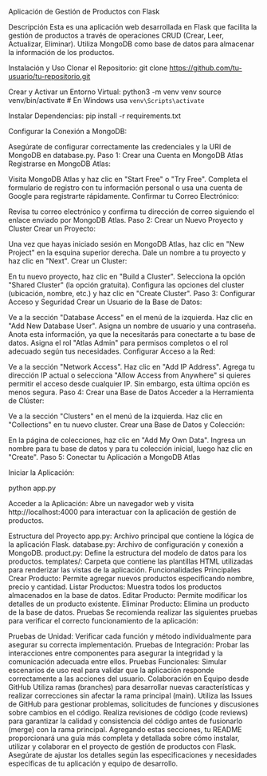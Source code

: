 Aplicación de Gestión de Productos con Flask

Descripción
Esta es una aplicación web desarrollada en Flask que facilita la gestión de productos a través de operaciones CRUD (Crear, Leer, Actualizar, Eliminar). Utiliza MongoDB como base de datos para almacenar la información de los productos.

Instalación y Uso
Clonar el Repositorio:
git clone https://github.com/tu-usuario/tu-repositorio.git

Crear y Activar un Entorno Virtual:
python3 -m venv venv
source venv/bin/activate   # En Windows usa `venv\Scripts\activate`

Instalar Dependencias:
pip install -r requirements.txt

Configurar la Conexión a MongoDB:

Asegúrate de configurar correctamente las credenciales y la URI de MongoDB en database.py.
Paso 1: Crear una Cuenta en MongoDB Atlas
Registrarse en MongoDB Atlas:

Visita MongoDB Atlas y haz clic en "Start Free" o "Try Free".
Completa el formulario de registro con tu información personal o usa una cuenta de Google para registrarte rápidamente.
Confirmar tu Correo Electrónico:

Revisa tu correo electrónico y confirma tu dirección de correo siguiendo el enlace enviado por MongoDB Atlas.
Paso 2: Crear un Nuevo Proyecto y Cluster
Crear un Proyecto:

Una vez que hayas iniciado sesión en MongoDB Atlas, haz clic en "New Project" en la esquina superior derecha.
Dale un nombre a tu proyecto y haz clic en "Next".
Crear un Cluster:

En tu nuevo proyecto, haz clic en "Build a Cluster".
Selecciona la opción "Shared Cluster" (la opción gratuita).
Configura las opciones del cluster (ubicación, nombre, etc.) y haz clic en "Create Cluster".
Paso 3: Configurar Acceso y Seguridad
Crear un Usuario de la Base de Datos:

Ve a la sección "Database Access" en el menú de la izquierda.
Haz clic en "Add New Database User".
Asigna un nombre de usuario y una contraseña. Anota esta información, ya que la necesitarás para conectarte a tu base de datos.
Asigna el rol "Atlas Admin" para permisos completos o el rol adecuado según tus necesidades.
Configurar Acceso a la Red:

Ve a la sección "Network Access".
Haz clic en "Add IP Address".
Agrega tu dirección IP actual o selecciona "Allow Access from Anywhere" si quieres permitir el acceso desde cualquier IP. Sin embargo, esta última opción es menos segura.
Paso 4: Crear una Base de Datos
Acceder a la Herramienta de Clúster:

Ve a la sección "Clusters" en el menú de la izquierda.
Haz clic en "Collections" en tu nuevo cluster.
Crear una Base de Datos y Colección:

En la página de colecciones, haz clic en "Add My Own Data".
Ingresa un nombre para tu base de datos y para tu colección inicial, luego haz clic en "Create".
Paso 5: Conectar tu Aplicación a MongoDB Atlas

Iniciar la Aplicación:

python app.py

Acceder a la Aplicación:
Abre un navegador web y visita http://localhost:4000 para interactuar con la aplicación de gestión de productos.

Estructura del Proyecto
app.py: Archivo principal que contiene la lógica de la aplicación Flask.
database.py: Archivo de configuración y conexión a MongoDB.
product.py: Define la estructura del modelo de datos para los productos.
templates/: Carpeta que contiene las plantillas HTML utilizadas para renderizar las vistas de la aplicación.
Funcionalidades Principales
Crear Producto: Permite agregar nuevos productos especificando nombre, precio y cantidad.
Listar Productos: Muestra todos los productos almacenados en la base de datos.
Editar Producto: Permite modificar los detalles de un producto existente.
Eliminar Producto: Elimina un producto de la base de datos.
Pruebas
Se recomienda realizar las siguientes pruebas para verificar el correcto funcionamiento de la aplicación:

Pruebas de Unidad: Verificar cada función y método individualmente para asegurar su correcta implementación.
Pruebas de Integración: Probar las interacciones entre componentes para asegurar la integridad y la comunicación adecuada entre ellos.
Pruebas Funcionales: Simular escenarios de uso real para validar que la aplicación responde correctamente a las acciones del usuario.
Colaboración en Equipo desde GitHub
Utiliza ramas (branches) para desarrollar nuevas características y realizar correcciones sin afectar la rama principal (main).
Utiliza las Issues de GitHub para gestionar problemas, solicitudes de funciones y discusiones sobre cambios en el código.
Realiza revisiones de código (code reviews) para garantizar la calidad y consistencia del código antes de fusionarlo (merge) con la rama principal.
Agregando estas secciones, tu README proporcionará una guía más completa y detallada sobre cómo instalar, utilizar y colaborar en el proyecto de gestión de productos con Flask. Asegúrate de ajustar los detalles según las especificaciones y necesidades específicas de tu aplicación y equipo de desarrollo.
